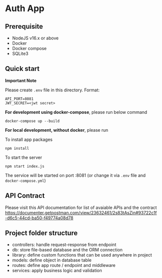# Auth App

## Prerequisite

- NodeJS v16.x or above
- Docker
- Docker compose
- SQLite3

## Quick start

**Important Note**

Please create `.env` file in this directory. Format:
```
API_PORT=8081
JWT_SECRET=<jwt secret>
```

**For development using docker-compose**, please run below command
```
docker-compose up --build
```

**For local development, without docker**, please run

To install app packages
```
npm install
```
To start the server
```
npm start index.js
```
The service will be started on port :8081 (or change it via `.env` file and `docker-compose.yml`)

## API Contract
Please visit this API documentation for list of avaiable APIs and the contract
https://documenter.getpostman.com/view/23632461/2s83tAsZin#93722c1f-d6c5-44cd-ba50-f49774a08d78

## Project folder structure
- controllers: handle request-response from endpoint
- db: store file-based database and the ORM connection
- library: define custom functions that can be used anywhere in project
- models: define object in database table
- routes: define app route / endpoint and middleware
- services: apply business logic and validation
